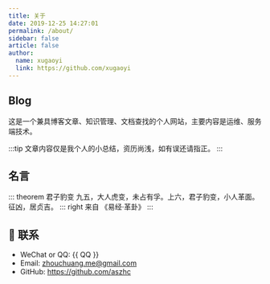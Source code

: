 ```yaml
---
title: 关于
date: 2019-12-25 14:27:01
permalink: /about/
sidebar: false
article: false
author:
  name: xugaoyi
  link: https://github.com/xugaoyi
---
```


## Blog
这是一个兼具博客文章、知识管理、文档查找的个人网站，主要内容是运维、服务端技术。

:::tip
文章内容仅是我个人的小总结，资历尚浅，如有误还请指正。
:::

## 名言

::: theorem 君子豹变
九五，大人虎变，未占有孚。上六，君子豹变，小人革面。征凶，居贞吉。
::: right
来自 《易经·革卦》
:::

## :email: 联系

- WeChat or QQ: <a :href="qqUrl" class='qq'>{{ QQ }}</a>
- Email:  <a href="mailto:zhouchuang.me@gmail.com">zhouchuang.me@gmail.com</a>
- GitHub: <https://github.com/aszhc>

<script>
  export default {
    data(){
      return {
        QQ: '2449434963',
        qqUrl: `tencent://message/?uin=${this.QQ}&Site=&Menu=yes`
      }
    },
    mounted(){
      const flag =  navigator.userAgent.match(/(phone|pad|pod|iPhone|iPod|ios|iPad|Android|Mobile|BlackBerry|IEMobile|MQQBrowser|JUC|Fennec|wOSBrowser|BrowserNG|WebOS|Symbian|Windows Phone)/i);
      if(flag){
        this.qqUrl = `mqqwpa://im/chat?chat_type=wpa&uin=${this.QQ}&version=1&src_type=web&web_src=oicqzone.com`
      }
    }
  }
</script>
